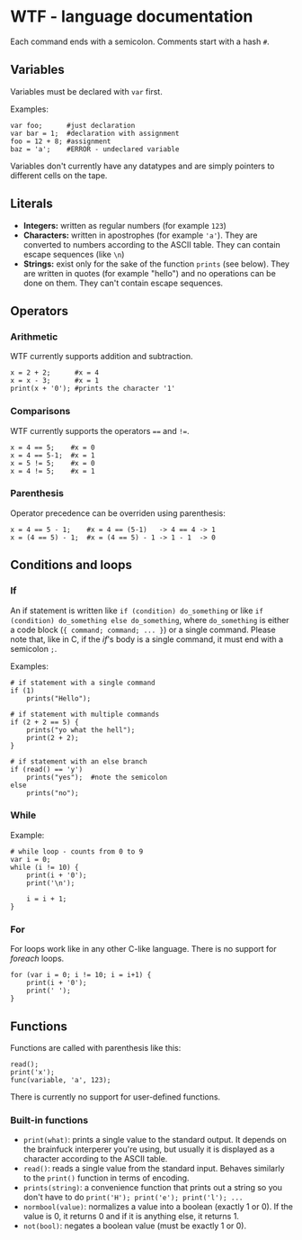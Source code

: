 # WTF - language documentation
Each command ends with a semicolon. Comments start with a hash `#`.

## Variables
Variables must be declared with `var` first.

Examples:
```wtf
var foo;      #just declaration
var bar = 1;  #declaration with assignment
foo = 12 + 8; #assignment
baz = 'a';    #ERROR - undeclared variable
```

Variables don't currently have any datatypes and are simply pointers to different cells on the tape.

## Literals
- __Integers:__ written as regular numbers (for example `123`)
- __Characters:__ written in apostrophes (for example `'a'`). They are converted to numbers according to the ASCII table. They can contain escape sequences (like `\n`)
- __Strings:__ exist only for the sake of the function `prints` (see below). They are written in quotes (for example "hello") and no operations can be done on them. They can't contain escape sequences.

## Operators
### Arithmetic
WTF currently supports addition and subtraction.
```wtf
x = 2 + 2;      #x = 4
x = x - 3;      #x = 1
print(x + '0'); #prints the character '1'
```

### Comparisons
WTF currently supports the operators `==` and `!=`.
```wtf
x = 4 == 5;    #x = 0
x = 4 == 5-1;  #x = 1
x = 5 != 5;    #x = 0
x = 4 != 5;    #x = 1
```

### Parenthesis
Operator precedence can be overriden using parenthesis:
```wtf
x = 4 == 5 - 1;    #x = 4 == (5-1)   -> 4 == 4 -> 1
x = (4 == 5) - 1;  #x = (4 == 5) - 1 -> 1 - 1  -> 0
```

## Conditions and loops
### If
An if statement is written like `if (condition) do_something` or like `if (condition) do_something else do_something`, where `do_something` is either a code block (`{ command; command; ... }`) or a single command.
Please note that, like in C, if the _if_'s body is a single command, it must end with a semicolon `;`.

Examples:
```wtf
# if statement with a single command
if (1)
	prints("Hello"); 

# if statement with multiple commands
if (2 + 2 == 5) {
	prints("yo what the hell");
	print(2 + 2);
}

# if statement with an else branch
if (read() == 'y')
	prints("yes");  #note the semicolon
else
	prints("no");
```

### While
Example:
```wtf
# while loop - counts from 0 to 9
var i = 0;
while (i != 10) {
	print(i + '0');
	print('\n');

	i = i + 1;
}
```

### For
For loops work like in any other C-like language. There is no support for _foreach_ loops.

```wtf
for (var i = 0; i != 10; i = i+1) {
	print(i + '0');
	print(' ');
}
```

## Functions
Functions are called with parenthesis like this:
```wtf
read();
print('x');
func(variable, 'a', 123);
```

There is currently no support for user-defined functions.

### Built-in functions
- `print(what)`: prints a single value to the standard output. It depends on the brainfuck interperer you're using, but usually it is displayed as a character according to the ASCII table.
- `read()`: reads a single value from the standard input. Behaves similarly to the `print()` function in terms of encoding.
- `prints(string)`: a convenience function that prints out a string so you don't have to do `print('H'); print('e'); print('l'); ...`
- `normbool(value)`: normalizes a value into a boolean (exactly 1 or 0). If the value is 0, it returns 0 and if it is anything else, it returns 1.
- `not(bool)`: negates a boolean value (must be exactly 1 or 0).
